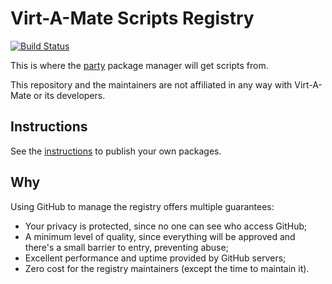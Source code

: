 # Virt-A-Mate Scripts Registry

[![Build Status](https://travis-ci.org/vam-community/vam-registry.svg?branch=master)](https://travis-ci.org/vam-community/vam-registry)

This is where the [party](https://github.com/vam-community/vam-party) package manager will get scripts from.

This repository and the maintainers are not affiliated in any way with Virt-A-Mate or its developers.

## Instructions

See the [instructions](PUBLISHING.md) to publish your own packages.

## Why

Using GitHub to manage the registry offers multiple guarantees:

- Your privacy is protected, since no one can see who access GitHub;
- A minimum level of quality, since everything will be approved and there's a small barrier to entry, preventing abuse;
- Excellent performance and uptime provided by GitHub servers;
- Zero cost for the registry maintainers (except the time to maintain it).
